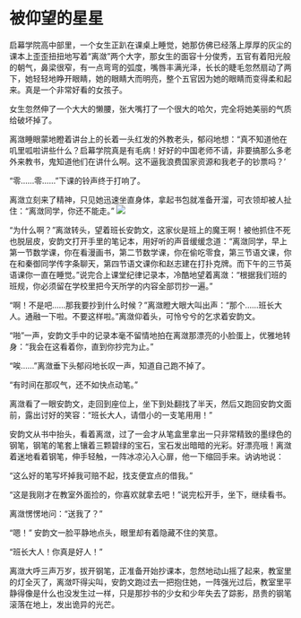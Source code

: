 # 被仰望的星星

启幕学院高中部里，一个女生正趴在课桌上睡觉，她那仿佛已经落上厚厚的灰尘的课本上歪歪扭扭地写着“离潋”两个大字，那女生的面容十分俊秀，五官有着阳光般的朝气，鼻梁很窄，有一点弯弯的弧度，嘴唇丰满光泽，长长的睫毛忽然扇动了两下，她轻轻地睁开眼睛，她的眼睛大而明亮，整个五官因为她的眼睛而变得柔和起来。真是一个非常好看的女孩子。 

女生忽然伸了一个大大的懒腰，张大嘴打了一个很大的哈欠，完全将她美丽的气质给破坏掉了。 

离潋睡眼蒙地瞪着讲台上的长着一头红发的外教老头，郁闷地想：“真不知道他在叽里呱啦讲些什么？启幕学院真是有毛病！好好的中国老师不请，非要搞那么多老外来教书，鬼知道他们在讲什么啊。这不逼我浪费国家资源和我老子的钞票吗？’ 

“零……零……”下课的铃声终于打响了。 

离潋立刻来了精神，只见她迅速坐直身体，拿起书包就准备开溜，可衣领却被人扯住：“离潋同学，你还不能走。” ![](http://www.yilinzazhi.com/images/yili/yili201408/yili20140820-1-l.jpg)

“为什么啊？”离潋转头，望着班长安韵文，这家伙是班上的魔王啊！被他抓住不死也脱层皮，安韵文打开手里的笔记本，用好听的声音缓缓念道：“离潋同学，早上第一节数学课，你在看漫画书，第二节数学课，你在偷吃零食，第三节语文课，你在和秦御同学传字条聊天，第四节语文课你和赵志建在打扑克牌。而下午的三节英语课你一直在睡觉。”说完合上课堂纪律记录本，冷酷地望着离潋：“根据我们班的班规，你必须留在学校里把今天所学的内容全部罚抄一遍。” 

“啊！不是吧……那我要抄到什么时候？”离潋瞪大眼大叫出声：“那个……班长大人。通融一下啦。不要这样啦。”离潋仰着头，可怜兮兮的乞求着安韵文。 

“啪”一声，安韵文手中的记录本毫不留情地拍在离潋那漂亮的小脸蛋上，优雅地转身：“我会在这看着你，直到你抄完为止。” 

“唉……”离潋垂下头郁闷地长叹一声，知道自己跑不掉了。 

“有时间在那叹气，还不如快点动笔。” 

离潋看了一眼安韵文，走回到座位上，坐下到处翻找了半天，然后又跑回安韵文面前，露出讨好的笑容：“班长大人，请借小的一支笔用用！” 

安韵文从书中抬头，看着离潋，过了一会才从笔盒里拿出一只非常精致的墨绿色的钢笔，钢笔的笔套上镶着三颗碧绿的宝石，宝石发出暗暗的光彩。好漂亮哦！离潋着迷地看着钢笔，伸手轻触，一阵冰凉沁入心扉，他一下缩回手来。讷讷地说： 

“这么好的笔写坏掉我可赔不起，找支便宜点的借我。” 

“这是我刚才在教室外面捡的，你喜欢就拿去吧！”说完松开手，坐下，继续看书。 

离潋愣愣地问：“送我了？” 

“嗯！” 安韵文一脸平静地点头，眼里却有着隐藏不住的笑意。 

“班长大人！你真是好人！” 

离潋大呼三声万岁，拔开钢笔，正准备开始抄课本，忽然地动山摇了起来，教室里的灯全灭了，离潋吓得尖叫，安韵文跑过去一把抱住她，一阵强光过后，教室里平静得像是什么也没发生过一样，只是那抄书的少女和少年失去了踪影，昂贵的钢笔滚落在地上，发出诡异的光芒。